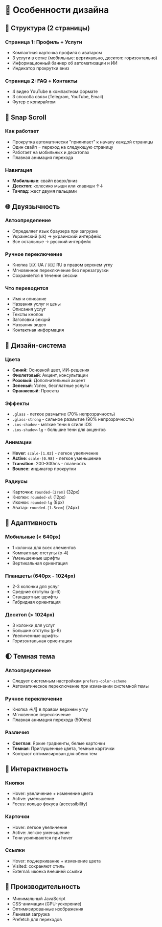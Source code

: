 # 🎯 Особенности дизайна

## 📱 Структура (2 страницы)

### Страница 1: Профиль + Услуги
- Компактная карточка профиля с аватаром
- 3 услуги в сетке (мобильные: вертикально, десктоп: горизонтально)
- Информационный баннер об автоматизации и ИИ
- Индикатор прокрутки вниз

### Страница 2: FAQ + Контакты
- 4 видео YouTube в компактном формате
- 3 способа связи (Telegram, YouTube, Email)
- Футер с копирайтом

## 🔄 Snap Scroll

### Как работает
- Прокрутка автоматически "прилипает" к началу каждой страницы
- Один свайп = переход на следующую страницу
- Работает на мобильных и десктопах
- Плавная анимация перехода

### Навигация
- **Мобильные**: свайп вверх/вниз
- **Десктоп**: колесико мыши или клавиши ↑↓
- **Тачпад**: жест двумя пальцами

## 🌐 Двуязычность

### Автоопределение
- Определяет язык браузера при загрузке
- Украинский (uk) → украинский интерфейс
- Все остальные → русский интерфейс

### Ручное переключение
- Кнопка 🇺🇦 UA / 🇷🇺 RU в правом верхнем углу
- Мгновенное переключение без перезагрузки
- Сохраняется в течение сессии

### Что переводится
- Имя и описание
- Названия услуг и цены
- Описания услуг
- Тексты кнопок
- Заголовки секций
- Названия видео
- Контактная информация

## 🎨 Дизайн-система

### Цвета
- **Синий**: Основной цвет, ИИ-решения
- **Фиолетовый**: Акцент, консультации
- **Розовый**: Дополнительный акцент
- **Зеленый**: Успех, бесплатные услуги
- **Оранжевый**: Проекты

### Эффекты
- `.glass` - легкое размытие (70% непрозрачность)
- `.glass-strong` - сильное размытие (90% непрозрачность)
- `.ios-shadow` - мягкие тени в стиле iOS
- `.ios-shadow-lg` - большие тени для акцентов

### Анимации
- **Hover**: `scale-[1.02]` - легкое увеличение
- **Active**: `scale-[0.98]` - легкое уменьшение
- **Transition**: 200-300ms - плавность
- **Bounce**: индикатор прокрутки

### Радиусы
- Карточки: `rounded-[2rem]` (32px)
- Кнопки: `rounded-xl` (12px)
- Иконки: `rounded-lg` (8px)
- Аватар: `rounded-[1.5rem]` (24px)

## 📐 Адаптивность

### Мобильные (< 640px)
- 1 колонка для всех элементов
- Компактные отступы (p-4)
- Уменьшенные шрифты
- Вертикальная ориентация

### Планшеты (640px - 1024px)
- 2-3 колонки для услуг
- Средние отступы (p-6)
- Стандартные шрифты
- Гибридная ориентация

### Десктоп (> 1024px)
- 3 колонки для услуг
- Большие отступы (p-8)
- Увеличенные шрифты
- Горизонтальная ориентация

## 🌓 Темная тема

### Автоопределение
- Следует системным настройкам `prefers-color-scheme`
- Автоматическое переключение при изменении системной темы

### Ручное переключение
- Кнопка ☀️/🌙 в правом верхнем углу
- Мгновенное переключение
- Плавная анимация перехода (500ms)

### Различия
- **Светлая**: Яркие градиенты, белые карточки
- **Темная**: Приглушенные цвета, темные карточки
- Контраст оптимизирован для обеих тем

## 🎯 Интерактивность

### Кнопки
- Hover: увеличение + изменение цвета
- Active: уменьшение
- Focus: кольцо фокуса (accessibility)

### Карточки
- Hover: легкое увеличение
- Active: легкое уменьшение
- Тени усиливаются при hover

### Ссылки
- Hover: подчеркивание + изменение цвета
- Visited: сохраняют стиль
- External: иконка внешней ссылки

## 🚀 Производительность

- Минимальный JavaScript
- CSS-анимации (GPU-ускорение)
- Оптимизированные изображения
- Ленивая загрузка
- Prefetch для переходов
